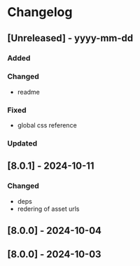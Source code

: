 # Changelog
## [Unreleased] - yyyy-mm-dd

### Added

### Changed
- readme

### Fixed
- global css reference

### Updated

## [8.0.1] - 2024-10-11


### Changed
- deps
- redering of asset urls

## [8.0.0] - 2024-10-04


## [8.0.0] - 2024-10-03
